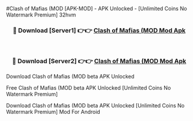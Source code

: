 #Clash of Mafias (MOD [APK-MOD] - APK Unlocked - [Unlimited Coins No Watermark Premium] 32hvm



<div align="center">

<h3>🔴 Download [Server1] 👉👉 <a href="https://momento.my/?title=Clash_of_Mafias_(MOD">Clash of Mafias (MOD Mod Apk</a></h3><br>

<h3>🔴 Download [Server2] 👉👉 <a href="https://momento.my/?title=Clash_of_Mafias_(MOD">Clash of Mafias (MOD Mod Apk</a></h3>
</div>



Download Clash of Mafias (MOD beta APK Unlocked

Free Clash of Mafias (MOD beta APK Unlocked [Unlimited Coins No Watermark Premium]

Download Clash of Mafias (MOD beta APK Unlocked [Unlimited Coins No Watermark Premium] Mod For Android
